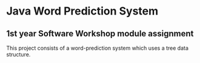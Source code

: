 # Java Word Prediction System
## 1st year Software Workshop module assignment

This project consists of a word-prediction system which uses a tree data structure. 